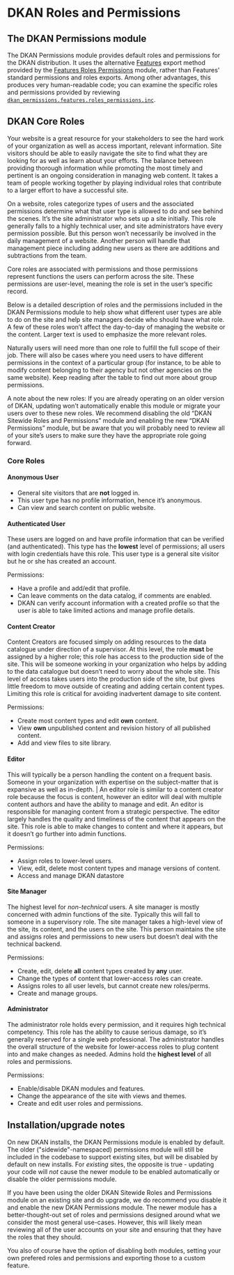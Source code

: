 # DKAN Roles and Permissions

## The DKAN Permissions module

The DKAN Permissions module provides default roles and permissions for the DKAN distribution. It uses the alternative [Features](https://www.drupal.org/project/features) export method provided by the [Features Roles Permissions](https://www.drupal.org/project/features_roles_permissions) module, rather than Features' standard permissions and roles exports. Among other advantages, this produces very human-readable code; you can examine the specific roles and permissions provided by reviewing [`dkan_permissions.features.roles_permissions.inc`](https://github.com/NuCivic/dkan/blob/7.x-1.x/modules/dkan/dkan_permissions/dkan_permissions.features.roles_permissions.inc).

## DKAN Core Roles

Your website is a great resource for your stakeholders to see the hard work of your organization as well as access important, relevant information. Site visitors should be able to easily navigate the site to find what they are looking for as well as learn about your efforts. The balance between providing thorough information while promoting the most timely and pertinent is an ongoing consideration in managing web content. It takes a team of people working together by playing individual roles that contribute to a larger effort to have a successful site.

On a website, roles categorize types of users and the associated permissions determine what that user type is allowed to do and see behind the scenes. It’s the site administrator who sets up a site initially. This role generally falls to a highly technical user, and site administrators have every permission possible. But this person won’t necessarily be involved in the daily management of a website. Another person will handle that management piece including adding new users as there are additions and subtractions from the team.

Core roles are associated with permissions and those permissions represent functions the users can perform across the site. These permissions are user-level, meaning the role is set in the user’s specific record.

Below is a detailed description of roles and the permissions included in the DKAN Permissions module to help show what different user types are able to do on the site and help site managers decide who should have what role. A few of these roles won’t affect the day-to-day of managing the website or the content. Larger text is used to emphasize the more relevant roles.

Naturally users will need more than one role to fulfill the full scope of their job. There will also be cases where you need users to have different permissions in the context of a particular group (for instance, to be able to modify content belonging to their agency but not other agencies on the same website). Keep reading after the table to find out more about group permissions.

A note about the new roles: If you are already operating on an older version of DKAN, updating won’t automatically enable this module or migrate your users over to these new roles. We recommend disabling the old “DKAN Sitewide Roles and Permissions” module and enabling the new “DKAN Permissions” module, but be aware that you will probably need to review all of your site’s users to make sure they have the appropriate role going forward.


### Core Roles

#### Anonymous User

* General site visitors that are **not** logged in.
* This user type has no profile information, hence it’s anonymous.
* Can view and search content on public website.

#### Authenticated User

These users are logged on and have profile information that can be verified (and authenticated). This type has the **lowest** level of permissions; all users with login credentials have this role. This user type is a general site visitor but he or she has created an account.

Permissions:

* Have a profile and add/edit that profile.
* Can leave comments on the data catalog, if comments are enabled.
* DKAN can verify account information with a created profile so that the user is able to take limited actions and manage profile details.

#### Content Creator

Content Creators are focused simply on adding resources to the data catalogue under direction of a supervisor. At this level, the role **must** be assigned by a higher role; this role has access to the production side of the site. This will be someone working in your organization who helps by adding to the data catalogue but doesn’t need to worry about the whole site. This level of access takes users into the production side of the site, but gives little freedom to move outside of creating and adding certain content types. Limiting this role is critical for avoiding inadvertent damage to site content.

Permissions:

* Create most content types and edit **own** content.
* View **own** unpublished content and revision history of all published content.
* Add and view files to site library.

#### Editor

This will typically be a person handling the content on a frequent basis. Someone in your organization with expertise on the subject-matter that is expansive as well as in-depth. | An editor role is similar to a content creator role because the focus is content, however an editor will deal with multiple content authors and have the ability to manage and edit. An editor is responsible for managing content from a strategic perspective.  The editor largely handles the quality and timeliness of the content that appears on the site. This role is able to make changes to content and where it appears, but it doesn’t go further into admin functions.

Permissions:

* Assign roles to lower-level users.
* View, edit, delete most content types and manage versions of content.
* Access and manage DKAN datastore

#### Site Manager

The highest level for *non-technical* users. A site manager is mostly concerned with admin functions of the site. Typically this will fall to someone in a supervisory role. The site manager takes a high-level view of the site, its content, and the users on the site. This person maintains the site and assigns roles and permissions to new users but doesn’t deal with the technical backend.

Permissions:

* Create, edit, delete **all** content types created by **any** user.
* Change the types of content that lower-access roles can create.
* Assigns roles to all user levels, but cannot create new roles/perms.
* Create and manage groups.

#### Administrator

The administrator role holds every permission, and it requires high technical competency. This role has the ability to cause serious damage, so it’s generally reserved for a single web professional. The administrator handles the overall structure of the website for lower-access roles to plug content into and make changes as needed. Admins hold the **highest level** of all roles and permissions.

Permissions:

* Enable/disable DKAN modules and features.
* Change the appearance of the site with views and themes.
* Create and edit  user roles and permissions.

## Installation/upgrade notes

On new DKAN installs, the DKAN Permissions module is enabled by default. The older ("sidewide"-namespaced) permissions module will still be included in the codebase to support existing sites, but will be disabled by default on new installs. For _existing_ sites, the opposite is true - updating your code will _not_ cause the newer module to be enabled automatically or disable the older permissions module.

If you have been using the older DKAN Sitewide Roles and Permissions module on an existing site and do upgrade, we do recommend you disable it and enable the new DKAN Permissions module. The newer module has a better-thought-out set of roles and permissions designed around what we consider the most general use-cases. However, this will likely mean reviewing all of the user accounts on your site and ensuring that they have the roles that they should.

You also of course have the option of disabling both modules, setting your own prefered roles and permissions and exporting those to a custom feature.
